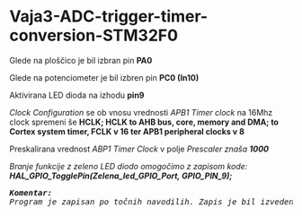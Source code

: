 # Vaja3-ADC-trigger-timer-conversion-STM32F0

Glede na ploščico je bil izbran pin <b>PA0</b>

Glede na potenciometer je bil izbren pin <b>PC0 (In10)</b>

Aktivirana LED dioda na izhodu <b>pin9</b>

<i>Clock Configuration</i> se ob vnosu vrednosti <i>APB1 Timer clock</i> na 16Mhz clock spremeni še <b>HCLK; HCLK to AHB bus, core, memory and DMA; to Cortex system timer, FCLK v 16 ter APB1 peripheral clocks v 8</b>


Preskalirana vrednost <i>ABP1 Timer Clock</i> v polje <i>Prescaler<i> znaša <b>1000</b>
  
Branje funkcije z zeleno LED diodo omogočimo z zapisom kode: <b>HAL_GPIO_TogglePin(Zelena_led_GPIO_Port, GPIO_PIN_9);</b>

<pre><strong>Komentar:</strong>
Program je zapisan po točnih navodilih. Zapis je bil izveden dvakrat zaradi napake, ki je bila posledica odpustnega cina. Posledično se program ni mogle primerno testirati ter ne deluje pravilno (ne izpisuje vrednosti). 
</pre>
